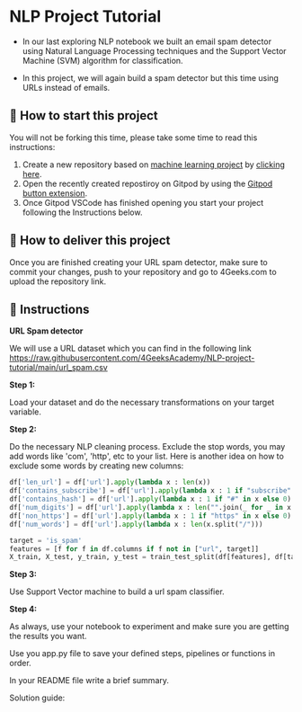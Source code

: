 <!-- hide -->
# NLP Project Tutorial
<!-- endhide -->

- In our last exploring NLP notebook we built an email spam detector using Natural Language Processing techniques and the Support Vector Machine (SVM) algorithm for classification.

- In this project, we will again build a spam detector but this time using URLs instead of emails. 

## 🌱  How to start this project

You will not be forking this time, please take some time to read this instructions:

1. Create a new repository based on [machine learning project](https://github.com/4GeeksAcademy/machine-learning-python-template/generate) by [clicking here](https://github.com/4GeeksAcademy/machine-learning-python-template).
2. Open the recently created repostiroy on Gitpod by using the [Gitpod button extension](https://www.gitpod.io/docs/browser-extension/).
3. Once Gitpod VSCode has finished opening you start your project following the Instructions below.

## 🚛 How to deliver this project

Once you are finished creating your URL spam detector, make sure to commit your changes, push to your repository and go to 4Geeks.com to upload the repository link.


## 📝 Instructions

**URL Spam detector**

We will use a URL dataset which you can find in the following link https://raw.githubusercontent.com/4GeeksAcademy/NLP-project-tutorial/main/url_spam.csv

**Step 1:**

 Load your dataset and do the necessary transformations on your target variable.

**Step 2:**

Do the necessary NLP cleaning process. Exclude the stop words, you may add words like 'com', 'http', etc to your list.
Here is another idea on how to exclude some words by creating new columns:

```py
df['len_url'] = df['url'].apply(lambda x : len(x))
df['contains_subscribe'] = df['url'].apply(lambda x : 1 if "subscribe" in x else 0)
df['contains_hash'] = df['url'].apply(lambda x : 1 if "#" in x else 0)
df['num_digits'] = df['url'].apply(lambda x : len("".join(_ for _ in x if _.isdigit())) )
df['non_https'] = df['url'].apply(lambda x : 1 if "https" in x else 0)
df['num_words'] = df['url'].apply(lambda x : len(x.split("/")))

target = 'is_spam'
features = [f for f in df.columns if f not in ["url", target]]
X_train, X_test, y_train, y_test = train_test_split(df[features], df[target], test_size=0.2, random_state=0)
```

**Step 3:**

Use Support Vector machine to build a url spam classifier.

**Step 4:**

As always, use your notebook to experiment and make sure you are getting the results you want. 

Use you app.py file to save your defined steps, pipelines or functions in order. 

In your README file write a brief summary.

Solution guide: 
